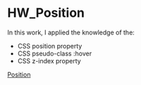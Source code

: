 # HW_Position

In this work, I applied the knowledge of the:

- CSS position property
- CSS pseudo-class :hover
- CSS z-index property


[Position](https://a-zhukovets.github.io/HW_Position/)
